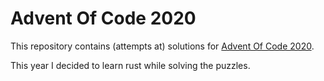 # Advent Of Code 2020

This repository contains (attempts at) solutions for [Advent Of Code 2020](https://adventofcode.com/).

This year I decided to learn rust while solving the puzzles.